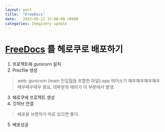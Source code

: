 ```yaml
---
layout: post
title:  "FreeDocs"
date:   2022-09-22 15:00:00 +0900
categories: Imaginery update
---
```


[FreeDocs] 를 헤로쿠로 배포하기
===

1. 프로젝트에 gunicorn 설치
2. Procfile 생성
  > web: gunicorn {main 진입점을 포함한 파일}:app
  > 띄어쓰기 매우매우매우매우매우매우매우 중요, 대부분의 에러가 이 부분에서 발생.

3. 헤로쿠에 프로젝트 생성
4. 깃허브 연결
  > 배포용 브랜치가 따로 있으면 좋다.
5. 배포성공


[FreeDocs]: https://github.com/nordap/electron/releases/tag/test
